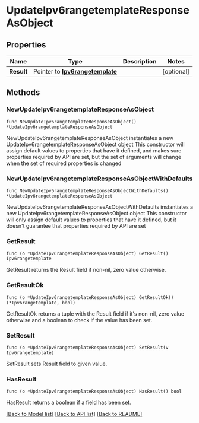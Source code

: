 # UpdateIpv6rangetemplateResponseAsObject

## Properties

Name | Type | Description | Notes
------------ | ------------- | ------------- | -------------
**Result** | Pointer to [**Ipv6rangetemplate**](Ipv6rangetemplate.md) |  | [optional] 

## Methods

### NewUpdateIpv6rangetemplateResponseAsObject

`func NewUpdateIpv6rangetemplateResponseAsObject() *UpdateIpv6rangetemplateResponseAsObject`

NewUpdateIpv6rangetemplateResponseAsObject instantiates a new UpdateIpv6rangetemplateResponseAsObject object
This constructor will assign default values to properties that have it defined,
and makes sure properties required by API are set, but the set of arguments
will change when the set of required properties is changed

### NewUpdateIpv6rangetemplateResponseAsObjectWithDefaults

`func NewUpdateIpv6rangetemplateResponseAsObjectWithDefaults() *UpdateIpv6rangetemplateResponseAsObject`

NewUpdateIpv6rangetemplateResponseAsObjectWithDefaults instantiates a new UpdateIpv6rangetemplateResponseAsObject object
This constructor will only assign default values to properties that have it defined,
but it doesn't guarantee that properties required by API are set

### GetResult

`func (o *UpdateIpv6rangetemplateResponseAsObject) GetResult() Ipv6rangetemplate`

GetResult returns the Result field if non-nil, zero value otherwise.

### GetResultOk

`func (o *UpdateIpv6rangetemplateResponseAsObject) GetResultOk() (*Ipv6rangetemplate, bool)`

GetResultOk returns a tuple with the Result field if it's non-nil, zero value otherwise
and a boolean to check if the value has been set.

### SetResult

`func (o *UpdateIpv6rangetemplateResponseAsObject) SetResult(v Ipv6rangetemplate)`

SetResult sets Result field to given value.

### HasResult

`func (o *UpdateIpv6rangetemplateResponseAsObject) HasResult() bool`

HasResult returns a boolean if a field has been set.


[[Back to Model list]](../README.md#documentation-for-models) [[Back to API list]](../README.md#documentation-for-api-endpoints) [[Back to README]](../README.md)


